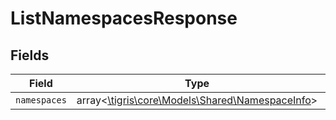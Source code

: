 # ListNamespacesResponse


## Fields

| Field                                                                                   | Type                                                                                    | Required                                                                                | Description                                                                             |
| --------------------------------------------------------------------------------------- | --------------------------------------------------------------------------------------- | --------------------------------------------------------------------------------------- | --------------------------------------------------------------------------------------- |
| `namespaces`                                                                            | array<[\tigris\core\Models\Shared\NamespaceInfo](../../models/shared/NamespaceInfo.md)> | :heavy_minus_sign:                                                                      | N/A                                                                                     |